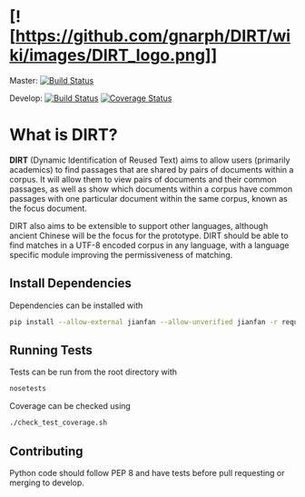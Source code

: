 [![https://github.com/gnarph/DIRT/wiki/images/DIRT_logo.png]]
====
Master: [![Build Status](https://travis-ci.org/gnarph/DIRT.svg?branch=master)](https://travis-ci.org/gnarph/DIRT)

Develop: [![Build Status](https://travis-ci.org/gnarph/DIRT.svg?branch=develop)](https://travis-ci.org/gnarph/DIRT) [![Coverage Status](https://coveralls.io/repos/gnarph/DIRT/badge.png?branch=develop)](https://coveralls.io/r/gnarph/DIRT?branch=develop)

# What is DIRT?
**DIRT** (Dynamic Identification of Reused Text) aims to allow users (primarily academics) to find passages that are shared by pairs of documents within a corpus. It will allow them to view pairs of documents and their common passages, as well as show which documents within a corpus have common passages with one particular document within the same corpus, known as the focus document.

DIRT also aims to be extensible to support other languages, although ancient Chinese will be the focus for the prototype. DIRT should be able to find matches in a UTF-8 encoded corpus in any language, with a language specific module improving the permissiveness of matching.

Install Dependencies
-------------------
Dependencies can be installed with
```bash
pip install --allow-external jianfan --allow-unverified jianfan -r requirements.txt
```

Running Tests
-------------
Tests can be run from the root directory with
```bash
nosetests
```

Coverage can be checked using
```bash
./check_test_coverage.sh
```

Contributing
------------
Python code should follow PEP 8 and have tests before pull requesting or merging to develop.
